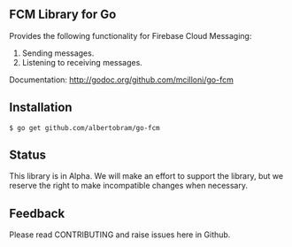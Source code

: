FCM Library for Go
--

Provides the following functionality for Firebase Cloud Messaging:

1. Sending messages.
2. Listening to receiving messages.

Documentation: http://godoc.org/github.com/mcilloni/go-fcm

## Installation

    $ go get github.com/albertobram/go-fcm

## Status

This library is in Alpha. We will make an effort to support the library, but we reserve the right to make incompatible changes when necessary.

## Feedback

Please read CONTRIBUTING and raise issues here in Github.
